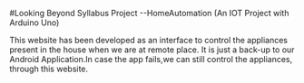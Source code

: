 #Looking Beyond Syllabus Project
                       --HomeAutomation (An IOT Project with Arduino Uno)

This website has been developed as an interface to control the appliances present in the house when we are at remote place.
It is just a back-up to our Android Application.In case the app fails,we can still control the appliances, through this website.




